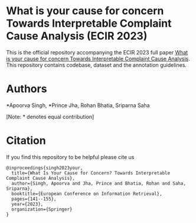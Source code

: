 # What is your cause for concern Towards Interpretable Complaint Cause Analysis (ECIR 2023)

This is the official repository accompanying the ECIR 2023 full paper [What is your cause for concern Towards Interpretable Complaint Cause Analysis]().  This repository contains codebase, dataset and the annotation guidelines.

# Authors
*Apoorva Singh, *Prince Jha, Rohan Bhatia, Sriparna Saha

[Note: * denotes equal contribution]





# Citation
If you find this repository to be helpful please cite us

```
@inproceedings{singh2023your,
  title={What Is Your Cause for Concern? Towards Interpretable Complaint Cause Analysis},
  author={Singh, Apoorva and Jha, Prince and Bhatia, Rohan and Saha, Sriparna},
  booktitle={European Conference on Information Retrieval},
  pages={141--155},
  year={2023},
  organization={Springer}
}
```


